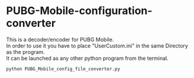 # PUBG-Mobile-configuration-converter
This is a decoder/encoder for PUBG Mobile.  
In order to use it you have to place "UserCustom.ini" in the same Directory as the program.  
It can be launched as any other python program from the terminal.  
```
python PUBG_Mobile_config_file_converter.py
```
